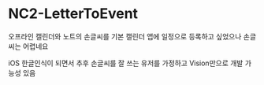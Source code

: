 # NC2-LetterToEvent

오프라인 캘린더와 노트의 손글씨를 기본 캘린더 앱에 일정으로 등록하고 싶었으나
손글씨는 어렵네요

iOS 한글인식이 되면서 추후 손글씨를 잘 쓰는 유저를 가정하고 Vision만으로 개발 가능성 있음
